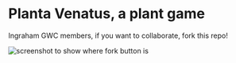 # Planta Venatus, a plant game
Ingraham GWC members, if you want to collaborate, fork this repo!

![screenshot to show where fork button is][fork-screenshot]

[fork-screenshot]: https://github.com/jrhartog/planta-venatus/blob/master/assets/fork.png
